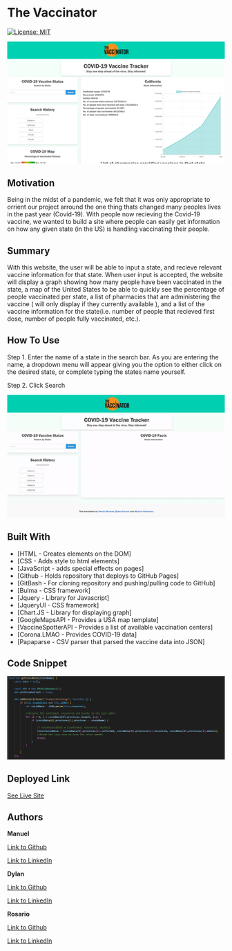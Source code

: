 # The Vaccinator

[![License: MIT](https://img.shields.io/badge/License-MIT-yellow.svg)](https://opensource.org/licenses/MIT)

<img src="imgOfWeb.png">



## Motivation

Being in the midst of a pandemic, we felt that it was only appropriate to orrient our project arround the one thing thats changed many peoples lives in the past year (Covid-19). With people now recieving the Covid-19 vaccine, we wanted to build a site where people can easily get information on how any given state (in the US) is handling vaccinating their people. 

## Summary


With this website, the user will be able to input a state, and recieve relevant vaccine information for that state. When user input is accepted, the website will display a graph showing how many people have been vaccinated in the state, a map of the United States to be able to quickly see the percentage of people vaccinated per state, a list of pharmacies that are administering the vaccine ( will only display if they currently available ), and a list of the vaccine information for the state(i.e. number of people that recieved first dose, number of people fully vaccinated, etc.).

## How To Use

Step 1. Enter the name of a state in the search bar. As you are entering the name, a dropdown menu will appear giving you the option to either click on the desired state, or complete typing the states name yourself.

Step 2. Click Search

<img src="gifOfWeb.gif">


## Built With

* [HTML - Creates elements on the DOM]
* [CSS - Adds style to html elements]
* [JavaScript - adds special effects on pages]
* [Github - Holds repository that deploys to GitHub Pages]
* [GitBash - For cloning repository and pushing/pulling code to GitHub]
* [Bulma - CSS framework]
* [Jquery - Library for Javascript]
* [JqueryUI - CSS framework]
* [Chart.JS - Library for displaying graph]
* [GoogleMapsAPI - Provides a USA map template]
* [VaccineSpotterAPI - Provides a list of available vaccination centers]
* [Corona.LMAO - Provides COVID-19 data]
* [Papaparse - CSV parser that parsed the vaccine data into JSON]

## Code Snippet  

<img src="snippetForReadme.png">

## Deployed Link

[See Live Site](https://manuelvrsr.github.io/GroupProject/)

## Authors

**Manuel** 

[Link to Github](https://github.com/manuelvrsr)

[Link to LinkedIn](https://www.linkedin.com/in/manuel-villasenor-854186205/)

**Dylan**

[Link to Github](https://github.com/Dylancouzon)

[Link to LinkedIn](https://www.linkedin.com/in/dcouzon/)

**Rosario**

[Link to Github](https://github.com/rtmiranda18)

[Link to LinkedIn](https://www.linkedin.com/in/rosario-miranda-b81170132/)
